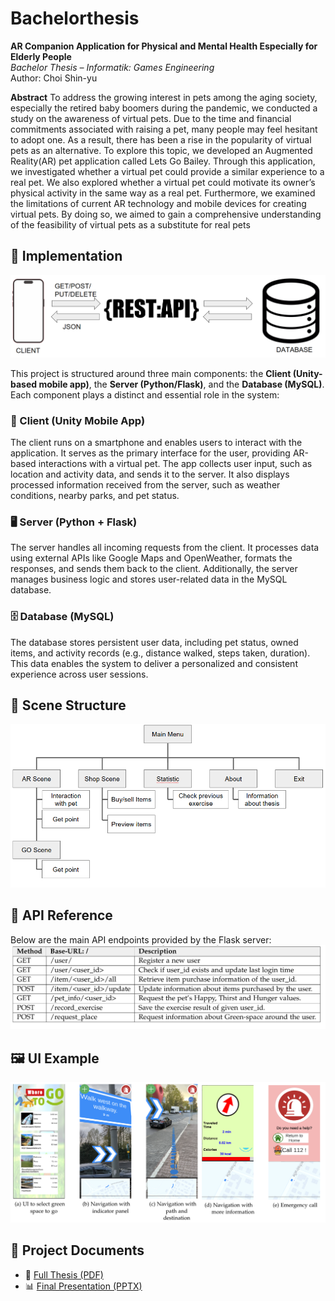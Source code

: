 # Bachelorthesis
**AR Companion Application for Physical and Mental Health Especially for Elderly People**  
_Bachelor Thesis – Informatik: Games Engineering_  
Author: Choi Shin-yu  


**Abstract**
 To address the growing interest in pets among the aging society, especially the retired baby  boomers during the pandemic, we conducted a study on the awareness of virtual pets. Due to the time and financial commitments associated with raising a pet, many people may feel
 hesitant to adopt one. As a result, there has been a rise in the popularity of virtual pets as an alternative. To explore this topic, we developed an Augmented Reality(AR) pet application called Lets Go Bailey. Through this application, we investigated whether a virtual pet could provide a similar experience to a real pet. We also explored whether a virtual pet could motivate its owner’s physical activity in the same way as a real pet. Furthermore, we examined the limitations of current AR technology and mobile devices for creating virtual pets. By doing so, we aimed to gain a comprehensive understanding of the feasibility of virtual pets as a substitute for real pets

## 🚀 Implementation
![System Architecture](/FinalPresentation/images/structure.png)

This project is structured around three main components: the **Client (Unity-based mobile app)**, the **Server (Python/Flask)**, and the **Database (MySQL)**. Each component plays a distinct and essential role in the system:

### 📱 Client (Unity Mobile App)
The client runs on a smartphone and enables users to interact with the application. It serves as the primary interface for the user, providing AR-based interactions with a virtual pet. The app collects user input, such as location and activity data, and sends it to the server. It also displays processed information received from the server, such as weather conditions, nearby parks, and pet status.

### 🖥️ Server (Python + Flask)
The server handles all incoming requests from the client. It processes data using external APIs like Google Maps and OpenWeather, formats the responses, and sends them back to the client. Additionally, the server manages business logic and stores user-related data in the MySQL database.

### 🗄️ Database (MySQL)
The database stores persistent user data, including pet status, owned items, and activity records (e.g., distance walked, steps taken, duration). This data enables the system to deliver a personalized and consistent experience across user sessions.

## 🧭 Scene Structure

![Scene Structure](/FinalPresentation/images/1.png)
## 📡 API Reference

Below are the main API endpoints provided by the Flask server:
![API Reference](/FinalPresentation/images/implementation_server.png)

## 🖼️ UI Example
![UI Example](/FinalPresentation/images/NevigateScene.png)


## 📄 Project Documents
- 📘 [Full Thesis (PDF)](FinalPresentation/Thesis_Shin-yu,Choi.pdf)  
- 📊 [Final Presentation (PPTX)](FinalPresentation/Final-Presentation.pptx)
